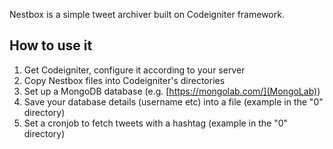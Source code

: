 
Nestbox is a simple tweet archiver built on Codeigniter framework.

How to use it
-------------

1) Get Codeigniter, configure it according to your server
2) Copy Nestbox files into Codeigniter's directories
3) Set up a MongoDB database (e.g. [https://mongolab.com/](MongoLab))
4) Save your database details (username etc) into a file (example in the "0" directory)
5) Set a cronjob to fetch tweets with a hashtag (example in the "0" directory)
